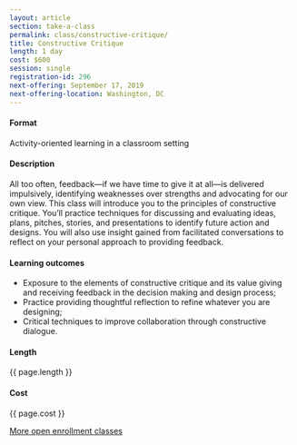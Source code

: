 ```yaml
---
layout: article
section: take-a-class
permalink: class/constructive-critique/
title: Constructive Critique
length: 1 day
cost: $600
session: single
registration-id: 296
next-offering: September 17, 2019
next-offering-location: Washington, DC
---
```


#### Format

Activity-oriented learning in a classroom setting

#### Description

All too often, feedback—if we have time to give it at all—is delivered impulsively, identifying weaknesses over strengths and advocating for our own view. This class will introduce
you to the principles of constructive critique. You’ll practice techniques for discussing and evaluating ideas, plans, pitches, stories, and presentations to identify future action and designs. You will also use insight gained from facilitated conversations to reflect on your personal approach to providing feedback.

#### Learning outcomes

* Exposure to the elements of constructive critique and its value giving and receiving feedback in the decision making and design process;
* Practice providing thoughtful reflection to refine whatever you are designing;
* Critical techniques to improve collaboration through constructive dialogue.

#### Length

{{ page.length }}

#### Cost

{{ page.cost }}

[More open enrollment classes](../../take-a-class/open-enrollment-classes/)
